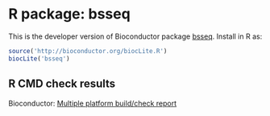 # R package: bsseq
This is the developer version of Bioconductor package [bsseq](http://bioconductor.org/packages/devel/bioc/html/bsseq.html).  Install in R as:

```r
source('http://bioconductor.org/biocLite.R')
biocLite('bsseq')
```

## R CMD check results
Bioconductor: [Multiple platform build/check report](http://master.bioconductor.org/checkResults/devel/bioc-LATEST/bsseq/)
